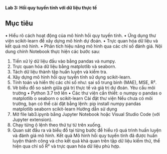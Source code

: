 **Lab 3: Hồi quy tuyến tính với dữ liệu thực tế**
## Mục tiêu
•	Hiểu rõ cách hoạt động của mô hình hồi quy tuyến tính.
•	Ứng dụng thư viện scikit-learn để xây dựng mô hình dự đoán.
•	Trực quan hóa dữ liệu và kết quả mô hình.
•	Phân tích hiệu năng mô hình qua các chỉ số đánh giá.
Nội dung chính
Notebook thực hiện các bước sau:
1.	Tiền xử lý dữ liệu đầu vào bằng pandas và numpy.
2.	Trực quan hóa dữ liệu bằng matplotlib và seaborn.
3.	Tách dữ liệu thành tập huấn luyện và kiểm tra.
4.	Xây dựng mô hình hồi quy tuyến tính sử dụng scikit-learn.
5.	Tính toán và hiển thị các chỉ số như: sai số trung bình (MAE), MSE, R².
6.	Vẽ biểu đồ so sánh giữa giá trị thực tế và giá trị dự đoán.
Yêu cầu môi trường
•	Python 3.7 trở lên
•	Các thư viện cần thiết:
o	numpy
o	pandas
o	matplotlib
o	seaborn
o	scikit-learn
Cài đặt thư viện
Nếu chưa có môi trường, bạn có thể cài đặt bằng lệnh:
pip install numpy pandas matplotlib seaborn scikit-learn
Hướng dẫn sử dụng
1.	Mở file lab3.ipynb bằng Jupyter Notebook hoặc Visual Studio Code (với Jupyter extension).
2.	Chạy từng ô lệnh theo thứ tự từ trên xuống.
3.	Quan sát đầu ra và biểu đồ tại từng bước để hiểu rõ quá trình huấn luyện và đánh giá mô hình.
Kết quả
Mô hình hồi quy tuyến tính đã được huấn luyện thành công và cho kết quả khả quan trên tập dữ liệu kiểm thử, thể hiện qua chỉ số R² và trực quan hóa dữ liệu phù hợp.
